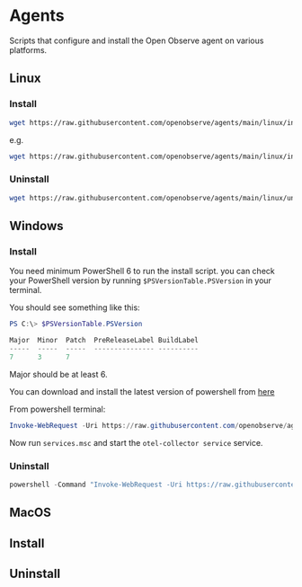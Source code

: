 # Agents

Scripts that configure and install the Open Observe agent on various platforms.

## Linux

### Install

```bash
wget https://raw.githubusercontent.com/openobserve/agents/main/linux/install.sh && chmod +x install.sh && sudo ./install.sh {URL} {authorization_token}
```

e.g. 

```bash
wget https://raw.githubusercontent.com/openobserve/agents/main/linux/install.sh && chmod +x install.sh && sudo ./install.sh https://api.openobserve.com/api/your_org/ cm9vdEBleGFtcGxlLmNvbTpDb21wbGV4cGFzcyMxMjM=
``` 

### Uninstall

```bash
wget https://raw.githubusercontent.com/openobserve/agents/main/linux/uninstall.sh && chmod +x uninstall.sh && sudo ./uninstall.sh
```

## Windows

### Install

You need minimum PowerShell 6 to run the install script. you can check your PowerShell version by running `$PSVersionTable.PSVersion` in your terminal.

You should see something like this:

```powershell
PS C:\> $PSVersionTable.PSVersion

Major  Minor  Patch  PreReleaseLabel BuildLabel
-----  -----  -----  --------------- ----------
7      3      7
```

Major should be at least 6.

You can download and install the latest version of powershell from [here](https://learn.microsoft.com/en-us/powershell/scripting/install/installing-powershell-on-windows)

From powershell terminal:

```powershell
Invoke-WebRequest -Uri https://raw.githubusercontent.com/openobserve/agents/main/windows/install.ps1 -OutFile install.ps1 ; .\install.ps1 -URL <URL> -AUTH_KEY <Authorization_Key>
```

Now run `services.msc` and start the `otel-collector service` service.

### Uninstall
```powershell
powershell -Command "Invoke-WebRequest -Uri https://raw.githubusercontent.com/openobserve/agents/main/windows/uninstall.ps1 -OutFile uninstall.ps1" ; powershell -ExecutionPolicy Bypass -File .\uninstall.ps1
```

## MacOS

## Install





## Uninstall

